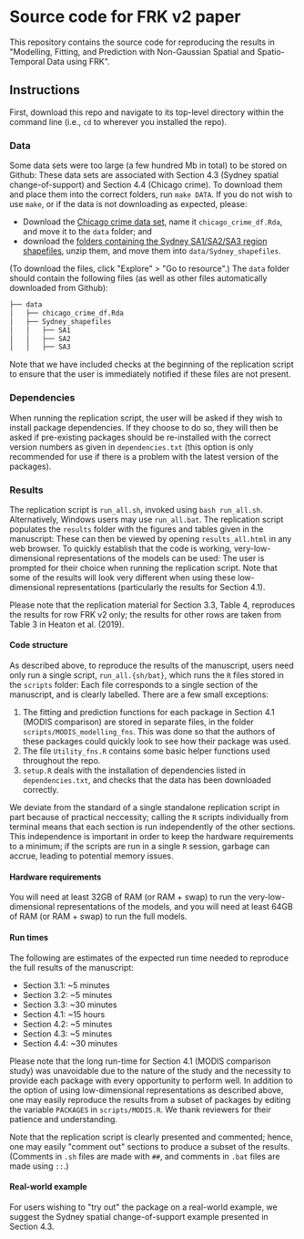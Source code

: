 # Source code for FRK v2 paper

This repository contains the source code for reproducing the results in "Modelling, Fitting, and Prediction with Non-Gaussian Spatial and Spatio-Temporal Data using FRK". 

## Instructions

First, download this repo and navigate to its top-level directory within the command line (i.e., `cd` to wherever you installed the repo). 

### Data

Some data sets were too large (a few hundred Mb in total) to be stored on Github: These data sets are associated with Section 4.3 (Sydney spatial change-of-support) and Section 4.4 (Chicago crime). To download them and place them into the correct folders, run `make DATA`. If you do not wish to use `make`, or if the data is not downloading as expected, please: 
- Download the  [Chicago crime data set](https://hpc.niasra.uow.edu.au/ckan/dataset/chicago_crime_dataset), name it `chicago_crime_df.Rda`, and move it to the `data` folder; and 
- download the [folders containing the Sydney SA1/SA2/SA3 region shapefiles](https://hpc.niasra.uow.edu.au/ckan/dataset/sydney_sa_regions), unzip them, and move them into `data/Sydney_shapefiles`. 

(To download the files, click "Explore" > "Go to resource".) The `data` folder should contain the following files (as well as other files automatically downloaded from Github): 

```bash
├── data
│   ├── chicago_crime_df.Rda
│   ├── Sydney_shapefiles
│   │   ├── SA1
│   │   ├── SA2
│   │   ├── SA3
```

Note that we have included checks at the beginning of the replication script to ensure that the user is immediately notified if these files are not present.

### Dependencies

When running the replication script, the user will be asked if they wish to install package dependencies. If they choose to do so, they will then be asked if pre-existing packages should be re-installed with the correct version numbers as given in `dependencies.txt` (this option is only recommended for use if there is a problem with the latest version of the packages).

### Results

The replication script is `run_all.sh`, invoked using `bash run_all.sh`. Alternatively, Windows users may use `run_all.bat`. The replication script populates the `results` folder with the figures and tables given in the manuscript: These can then be viewed by opening `results_all.html` in any web browser. To quickly establish that the code is working, very-low-dimensional representations of the models can be used: The user is prompted for their choice when running the replication script. Note that some of the results will look very different when using these low-dimensional representations (particularly the results for Section 4.1). 

Please note that the replication material for Section 3.3, Table 4, reproduces the results for row FRK v2 only; the results for other rows are taken from Table 3 in Heaton et al. (2019). 

#### Code structure

As described above, to reproduce the results of the manuscript, users need only run a single script, `run_all.{sh/bat}`, which runs the `R` files stored in the `scripts` folder: Each file corresponds to a single section of the manuscript, and is clearly labelled. There are a few small exceptions:

1. The fitting and prediction functions for each package in Section 4.1 (MODIS comparison) are stored in separate files, in the folder `scripts/MODIS_modelling_fns`. This was done so that the authors of these packages could quickly look to see how their package was used. 
2. The file `Utility_fns.R` contains some basic helper functions used throughout the repo. 
3. `setup.R` deals with the installation of dependencies listed in `dependencies.txt`, and checks that the data has been downloaded correctly. 

We deviate from the standard of a single standalone replication script in part because of practical neccessity; calling the `R` scripts individually from terminal means that each section is run independently of the other sections. This independence is important in order to keep the hardware requirements to a minimum; if the scripts are run in a single `R` session, garbage can accrue, leading to potential memory issues.   

#### Hardware requirements

You will need at least 32GB of RAM (or RAM + swap) to run the very-low-dimensional representations of the models, and you will need at least 64GB of RAM (or RAM + swap) to run the full models. 

#### Run times

The following are estimates of the expected run time needed to reproduce the full results of the manuscript: 

- Section 3.1: ~5 minutes
- Section 3.2: ~5 minutes
- Section 3.3: ~30 minutes
- Section 4.1: ~15 hours
- Section 4.2: ~5 minutes
- Section 4.3: ~5 minutes
- Section 4.4: ~30 minutes

Please note that the long run-time for Section 4.1 (MODIS comparison study) was unavoidable due to the nature of the study and the necessity to provide each package with every opportunity to perform well. In addition to the option of using low-dimensional representations as described above, one may easily reproduce the results from a subset of packages by editing the variable `PACKAGES` in `scripts/MODIS.R`. We thank reviewers for their patience and understanding. 

Note that the replication script is clearly presented and commented; hence, one may easily "comment out" sections to produce a subset of the results. (Comments in `.sh` files are made with `##`, and comments in `.bat` files are made using `::`.)


#### Real-world example

For users wishing to "try out" the package on a real-world example, we suggest the Sydney spatial change-of-support example presented in Section 4.3.  

<!---
### Note to Windows users

Windows users can install a Windows version of `make`: This is easy to do (see, e.g., [here](https://stackoverflow.com/a/32127632/16776594)). Once installed, the commands remain as given above. 
--->